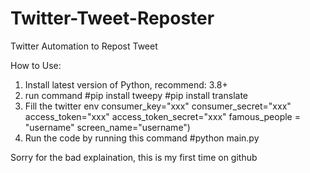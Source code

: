 # Twitter-Tweet-Reposter
Twitter Automation to Repost Tweet

How to Use:
1. Install latest version of Python, recommend: 3.8+
2. run command 
  #pip install tweepy
  #pip install translate
3. Fill the twitter env
consumer_key="xxx"
consumer_secret="xxx"
access_token="xxx"
access_token_secret="xxx"
famous_people = "username"
screen_name="username")
4. Run the code by running this command #python main.py

Sorry for the bad explaination, this is my first time on github
